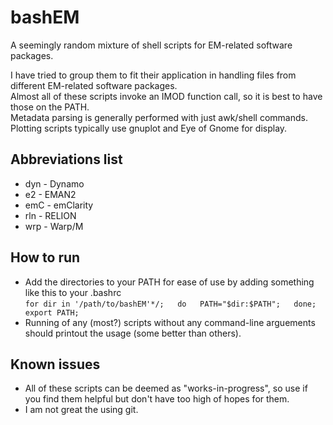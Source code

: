 # bashEM

A seemingly random mixture of shell scripts for EM-related software packages. 

I have tried to group them to fit their application in handling files from different EM-related software packages. <br/> 
Almost all of these scripts invoke an IMOD function call, so it is best to have those on the PATH. <br/>
Metadata parsing is generally performed with just awk/shell commands. <br/>
Plotting scripts typically use gnuplot and Eye of Gnome for display. <br/>

## Abbreviations list
- dyn	-	Dynamo
-  e2	-	EMAN2
- emC	-	emClarity
- rln	-	RELION
- wrp	-	Warp/M

## How to run
- Add the directories to your PATH for ease of use by adding something like this to your .bashrc <br/>
`for dir in '/path/to/bashEM'*/;  
do  
	PATH="$dir:$PATH";  
done;  
export PATH;`  <br/>
- Running of any (most?) scripts without any command-line arguements should printout the usage (some better than others).


## Known issues
- All of these scripts can be deemed as "works-in-progress", so use if you find them helpful but don't have too high of hopes for them. 
- I am not great the using git.

